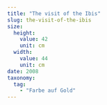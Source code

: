 ```yaml
---
title: "The visit of the Ibis"
slug: the-visit-of-the-ibis
size:
  height:
    value: 42
    unit: cm
  width:
    value: 44
    unit: cm
date: 2008
taxonomy:
  tag:
    - "Farbe auf Gold"
---
```

